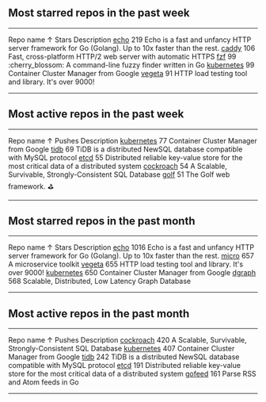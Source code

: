 Most starred repos in the past week
-----------------------------------

  -------------------------------------------------------- --------- ---------------------------------------------------------------------------------------------------
  Repo name                                                ↑ Stars   Description
  [echo](https://github.com/labstack/echo)                 219       Echo is a fast and unfancy HTTP server framework for Go (Golang). Up to 10x faster than the rest.
  [caddy](https://github.com/mholt/caddy)                  106       Fast, cross-platform HTTP/2 web server with automatic HTTPS
  [fzf](https://github.com/junegunn/fzf)                   99        :cherry\_blossom: A command-line fuzzy finder written in Go
  [kubernetes](https://github.com/kubernetes/kubernetes)   99        Container Cluster Manager from Google
  [vegeta](https://github.com/tsenart/vegeta)              91        HTTP load testing tool and library. It's over 9000!
  -------------------------------------------------------- --------- ---------------------------------------------------------------------------------------------------

Most active repos in the past week
----------------------------------

  -------------------------------------------------------- ---------- -----------------------------------------------------------------------------------------
  Repo name                                                ↑ Pushes   Description
  [kubernetes](https://github.com/kubernetes/kubernetes)   77         Container Cluster Manager from Google
  [tidb](https://github.com/pingcap/tidb)                  69         TiDB is a distributed NewSQL database compatible with MySQL protocol
  [etcd](https://github.com/coreos/etcd)                   55         Distributed reliable key-value store for the most critical data of a distributed system
  [cockroach](https://github.com/cockroachdb/cockroach)    54         A Scalable, Survivable, Strongly-Consistent SQL Database
  [golf](https://github.com/dinever/golf)                  51         The Golf web framework. :golf:
  -------------------------------------------------------- ---------- -----------------------------------------------------------------------------------------

Most starred repos in the past month
------------------------------------

  -------------------------------------------------------- --------- ---------------------------------------------------------------------------------------------------
  Repo name                                                ↑ Stars   Description
  [echo](https://github.com/labstack/echo)                 1016      Echo is a fast and unfancy HTTP server framework for Go (Golang). Up to 10x faster than the rest.
  [micro](https://github.com/micro/micro)                  657       A microservice toolkit
  [vegeta](https://github.com/tsenart/vegeta)              655       HTTP load testing tool and library. It's over 9000!
  [kubernetes](https://github.com/kubernetes/kubernetes)   650       Container Cluster Manager from Google
  [dgraph](https://github.com/dgraph-io/dgraph)            568       Scalable, Distributed, Low Latency Graph Database
  -------------------------------------------------------- --------- ---------------------------------------------------------------------------------------------------

Most active repos in the past month
-----------------------------------

  -------------------------------------------------------- ---------- -----------------------------------------------------------------------------------------
  Repo name                                                ↑ Pushes   Description
  [cockroach](https://github.com/cockroachdb/cockroach)    420        A Scalable, Survivable, Strongly-Consistent SQL Database
  [kubernetes](https://github.com/kubernetes/kubernetes)   407        Container Cluster Manager from Google
  [tidb](https://github.com/pingcap/tidb)                  242        TiDB is a distributed NewSQL database compatible with MySQL protocol
  [etcd](https://github.com/coreos/etcd)                   191        Distributed reliable key-value store for the most critical data of a distributed system
  [gofeed](https://github.com/mmcdole/gofeed)              161        Parse RSS and Atom feeds in Go
  -------------------------------------------------------- ---------- -----------------------------------------------------------------------------------------

